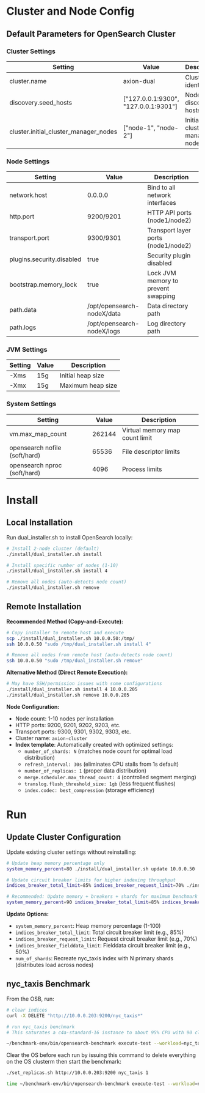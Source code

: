 # Cluster and Node Config

## Default Parameters for OpenSearch Cluster

### Cluster Settings
| Setting | Value | Description |
|---------|-------|-------------|
| cluster.name | axion-dual | Cluster identifier |
| discovery.seed_hosts | ["127.0.0.1:9300", "127.0.0.1:9301"] | Node discovery hosts |
| cluster.initial_cluster_manager_nodes | ["node-1", "node-2"] | Initial cluster manager nodes |

### Node Settings
| Setting | Value | Description |
|---------|-------|-------------|
| network.host | 0.0.0.0 | Bind to all network interfaces |
| http.port | 9200/9201 | HTTP API ports (node1/node2) |
| transport.port | 9300/9301 | Transport layer ports (node1/node2) |
| plugins.security.disabled | true | Security plugin disabled |
| bootstrap.memory_lock | true | Lock JVM memory to prevent swapping |
| path.data | /opt/opensearch-nodeX/data | Data directory path |
| path.logs | /opt/opensearch-nodeX/logs | Log directory path |

### JVM Settings
| Setting | Value | Description |
|---------|-------|-------------|
| -Xms | 15g | Initial heap size |
| -Xmx | 15g | Maximum heap size |

### System Settings
| Setting | Value | Description |
|---------|-------|-------------|
| vm.max_map_count | 262144 | Virtual memory map count limit |
| opensearch nofile (soft/hard) | 65536 | File descriptor limits |
| opensearch nproc (soft/hard) | 4096 | Process limits |

# Install

## Local Installation

Run dual_installer.sh to install OpenSearch locally:

```bash
# Install 2-node cluster (default)
./install/dual_installer.sh install

# Install specific number of nodes (1-10)
./install/dual_installer.sh install 4

# Remove all nodes (auto-detects node count)
./install/dual_installer.sh remove
```

## Remote Installation

**Recommended Method (Copy-and-Execute):**
```bash
# Copy installer to remote host and execute
scp ./install/dual_installer.sh 10.0.0.50:/tmp/
ssh 10.0.0.50 "sudo /tmp/dual_installer.sh install 4"

# Remove all nodes from remote host (auto-detects node count)
ssh 10.0.0.50 "sudo /tmp/dual_installer.sh remove"
```

**Alternative Method (Direct Remote Execution):**
```bash
# May have SSH/permission issues with some configurations
./install/dual_installer.sh install 4 10.0.0.205
./install/dual_installer.sh remove 10.0.0.205
```

**Node Configuration:**
- Node count: 1-10 nodes per installation
- HTTP ports: 9200, 9201, 9202, 9203, etc.
- Transport ports: 9300, 9301, 9302, 9303, etc.
- Cluster name: `axion-cluster`
- **Index template**: Automatically created with optimized settings:
  - `number_of_shards: N` (matches node count for optimal load distribution)
  - `refresh_interval: 30s` (eliminates CPU stalls from 1s default)
  - `number_of_replicas: 1` (proper data distribution)
  - `merge.scheduler.max_thread_count: 4` (controlled segment merging)
  - `translog.flush_threshold_size: 1gb` (less frequent flushes)
  - `index.codec: best_compression` (storage efficiency)

# Run

## Update Cluster Configuration

Update existing cluster settings without reinstalling:

```bash
# Update heap memory percentage only
system_memory_percent=80 ./install/dual_installer.sh update 10.0.0.50

# Update circuit breaker limits for higher indexing throughput
indices_breaker_total_limit=85% indices_breaker_request_limit=70% ./install/dual_installer.sh update 10.0.0.50

# Recommended: Update memory + breakers + shards for maximum benchmark performance
system_memory_percent=90 indices_breaker_total_limit=85% indices_breaker_request_limit=70% indices_breaker_fielddata_limit=50% num_of_shards=10 ./install/dual_installer.sh update 10.0.0.50
```

**Update Options:**
- `system_memory_percent`: Heap memory percentage (1-100)
- `indices_breaker_total_limit`: Total circuit breaker limit (e.g., 85%)
- `indices_breaker_request_limit`: Request circuit breaker limit (e.g., 70%)
- `indices_breaker_fielddata_limit`: Fielddata circuit breaker limit (e.g., 50%)
- `num_of_shards`: Recreate nyc_taxis index with N primary shards (distributes load across nodes)

## nyc_taxis Benchmark

From the OSB, run:

```bash
# clear indices
curl -X DELETE "http://10.0.0.203:9200/nyc_taxis*"

# run nyc_taxis benchmark
# This saturates a c4a-standard-16 instance to about 95% CPU with 90 clients and bulk size of 10,000

~/benchmark-env/bin/opensearch-benchmark execute-test --workload=nyc_taxis --target-hosts=10.0.0.203:9200,10.0.0.203:9201 --client-options=use_ssl:false,verify_certs:false,timeout:60 --kill-running-processes --include-tasks="index" --workload-params="bulk_indexing_clients:90,bulk_size:10000"
```

Clear the OS before each run by issuing this command to delete everything on the OS clusterm then start the benchmark:

```bash
./set_replicas.sh http://10.0.0.203:9200 nyc_taxis 1

time ~/benchmark-env/bin/opensearch-benchmark execute-test --workload=nyc_taxis --target-hosts=10.0.0.203:9200,10.0.0.203:9201 --client-options=use_ssl:false,verify_certs:false --kill-running-processes  --include-tasks="index" --workload-params="bulk_indexing_clients: 24, bulk_size: 5000"

```


